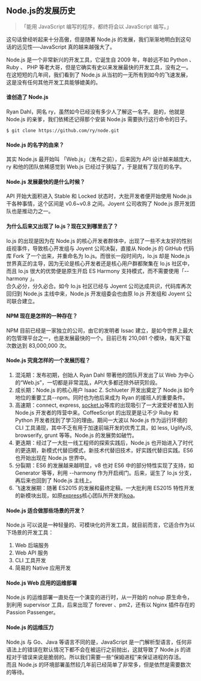 ## Node.js的发展历史  
> 「能用 JavaScript 编写的程序，都终将会以 JavaScript 编写。」     
	      
这句话曾经听起来十分高傲，但是随著 Node.js 的发展，我们渐渐地明白到这句话的远见性──JavaScript 真的越来越强大了。  

Node.js 是一个非常新兴的开发工具，它诞生自 2009 年，年龄远不如 Python 、 Ruby 、 PHP 等老大哥，但是它确实有史以来发展最快的开发工具，没有之一。在这短短的几年间，我们看到了 Node.js 从当初的一无所有到如今的飞速发展，这是没有任何其他开发工具能够媲美的。  

#### 谁创造了 Node.js  
Ryan Dahl，网名 ry，虽然如今已经没有多少人了解这一名字。是的，他就是 Node.js 的亲爹，我们依稀还记得那个安装 Node.js 需要执行这行命令的日子。  
```
$ git clone https://github.com/ry/node.git
```

#### Node.js 的名字的由来？
其实 Node.js 最开始叫 「Web.js」（发布之前），后来因为 API 设计越来越庞大，ry 和他的团队依稀感觉到 Web.js 已经过于狭隘了，于是就有了现在的名字。  

#### Node.js 发展最快的是什么时候？  
API 开始大面积进入 Stable 和 Locked 状态时，大批开发者便开始使用 Node.js 干各种事情，这个区间是 v0.6~v0.8 之间。Joyent 公司收购了 Node.js 原开发团队也是推动力之一。  

#### 为什么后来又出现了 Io.js？现在又到哪里去了？  
Io.js 的出现是因为在 Node.js 的核心开发者群体中，出现了一些不太友好的性别歧视事件，导致核心开发组与 Joyent 公司决裂，直接从 Node.js 的 GitHub 代码库 Fork 了一个出来，并重命名为 Io.js。而很长一段时间内，Io.js 却是 Node.js 世界真正的主导，因为无论是核心开发者还是核心用户群都聚集在 Io.js 社区中，而且 Io.js 很大的优势便是原生开启 ES Harmony 支持模式，而不需要使用「--harmony 」。  
合久必分，分久必合。如今 Io.js 社区已经与 Joyent 公司达成共识，代码库再次回归到 Node.js 主线中来，Node.js 开发组委会也由原 Io.js 开发组和 Joyent 公司联合建立。  

#### NPM 现在是怎样的一种存在？  
NPM 目前已经是一家独立的公司，由它的发明者 Issac 建立，是如今世界上最大的包管理平台之一，也是发展最快的一个。目前已有 210,081 个模块，每天下载次数达到 83,000,000 次。  

#### Node.js 究竟怎样的一个发展历程？  
1. 混沌期：发布初期，创始人 Ryan Dahl 带著他的团队开发出了以 Web 为中心的“Web.js”，一切都是非常混乱，API大多都还除外研究阶段。  
2. 成长期：Node.js 的核心用户 Isaac Z. Schlueter 开发出奠定了 Node.js 如今地位的重要工具--npm。同时也为他后来成为 Ryan 的接班人的重要条件。  
3. 高速期：connect, express, [socket.io](http://socket.io/)等库的出现吸引了一大波爱好者加入到 Node.js 开发者的阵营中来。CoffeeScript 的出现更是让不少 Ruby 和 Python 开发者找到了学习的理由。期间一大波以 Node.js 作为运行环境的 CLI 工具涌现，其中不乏有用于加速前端开发的优秀工具，如 less, UglifyJS, browserify, grunt 等等。Node.js 的发展势如破竹。  
4. 更迭期：经过了一大批一线工程师的探索实践后，Node.js 也开始进入了时代的更迭期，新模式代替旧模式，新技术代替旧技术，好实践代替旧实践。ES6 也开始出现在 Node.js 世界中。  
5. 分裂期：ES6 的发展越来越明显，v8 也对 ES6 中的部分特性实现了支持，如 Generator 等等，利用 --harmony  作为开启阀门。后来，诞生了 Io.js 分支，再后来也回到了 Node.js 主线上。   
6. 飞速发展期：随著 ES2015 的发展和最终定稿，一大批利用 ES2015 特性开发的新模块出现，如原[express](http://expressjs.com/)核心团队所开发的[koa](http://koajs.com/)。    

#### Node.js 适合做那些场景的开发？  
Node.js 可以说是一种轻量的、可模块化的开发工具，就目前而言，它适合作为以下场景的开发工具：  
1. Web 后端服务  
2. Web API 服务  
3. CLI 工具开发  
4. 简易的 Native 应用开发  

#### Node.js Web 应用的运维部署  
Node.js 的运维部署一直处在一个演变的进行时，从一开始的 nohup 原生命令，到利用 supervisor  工具，后来出现了 forever 、pm2，还有以 Nginx 插件存在的 Passion Passenger。

#### Node.js 的运维压力  
Node.js 与 Go、Java 等语言不同的是，JavaScript 是一门解析型语言，任何非语法上的错误在默认情况下都不会在被运行之前抛出，这就导致了 Node.js 的进程对于错误来说是脆弱的。所以我们需要一些“保姆进程”来保证进程的存活。  
而且 Node.js 的环境部署虽然较几年前已经简单了非常多，但是依然是需要数次的等待。
